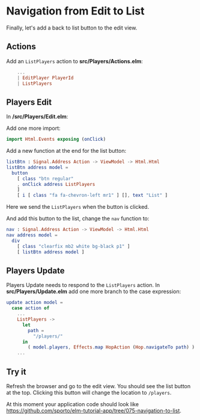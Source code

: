 # Navigation from Edit to List

Finally, let's add a back to list button to the edit view.


## Actions

Add an `ListPlayers` action to __src/Players/Actions.elm__:

```elm
    ...
    | EditPlayer PlayerId
    | ListPlayers
```

## Players Edit

In __/src/Players/Edit.elm__:

Add one more import:

```elm
import Html.Events exposing (onClick)
```

Add a new function at the end for the list button:

```elm
listBtn : Signal.Address Action -> ViewModel -> Html.Html
listBtn address model =
  button
    [ class "btn regular"
    , onClick address ListPlayers
    ]
    [ i [ class "fa fa-chevron-left mr1" ] [], text "List" ]
```

Here we send the `ListPlayers` when the button is clicked.

And add this button to the list, change the `nav` function to:

```elm
nav : Signal.Address Action -> ViewModel -> Html.Html
nav address model =
  div
    [ class "clearfix mb2 white bg-black p1" ]
    [ listBtn address model ]
```

## Players Update

Players Update needs to respond to the `ListPlayers` action. In __src/Players/Update.elm__ add one more branch to the case expression:

```elm
update action model =
  case action of
    ...
    ListPlayers ->
      let
        path =
          "/players/"
      in
        ( model.players, Effects.map HopAction (Hop.navigateTo path) )
    ...
```

## Try it

Refresh the browser and go to the edit view. You should see the list button at the top. Clicking this button will change the location to `/players`.

At this moment your application code should look like <https://github.com/sporto/elm-tutorial-app/tree/075-navigation-to-list>.
